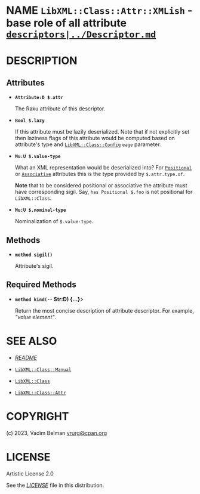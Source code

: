 NAME `LibXML::Class::Attr::XMLish` - base role of all attribute [`descriptors|../Descriptor.md`](`descriptors|../Descriptor.md`)
================================================================================================================================

DESCRIPTION
===========

Attributes
----------

  * **`Attribute:D $.attr`**

    The Raku attribute of this descriptor.

  * **`Bool $.lazy`**

    If this attribute must be lazily deserialized. Note that if not explicitly set then laziness flags of this attribute would be computed based on attribute's type and [`LibXML::Class::Config`](../Config.md) `eage` parameter.

  * **`Mu:U $.value-type`**

    What an XML representation would be deserialized into? For [`Positional`](https://docs.raku.org/type/Positional) or [`Associative`](https://docs.raku.org/type/Associative) attributes this is the type provided by `$.attr.type.of`.

    **Note** that to be considered positional or associative the attribute must have corresponding sigil. Say, `has Positional $.foo` is not positional for `LibXML::Class`.

  * **`Mu:U $.nominal-type`**

    Nominalization of `$.value-type`.

Methods
-------

  * **`method sigil()`**

    Attribute's sigil.

Required Methods
----------------

  * **`method kind(--` Str:D) {...}**>

    Return the most concise description of attribute descriptor. For example, *"value element"*.

SEE ALSO
========

  * [*README*](../../../../README.md)

  * [`LibXML::Class::Manual`](Class/Manual.md)

  * [`LibXML::Class`](../Class.md)

  * [`LibXML::Class::Attr`](../Attr.md)

COPYRIGHT
=========

(c) 2023, Vadim Belman <vrurg@cpan.org>

LICENSE
=======

Artistic License 2.0

See the [*LICENSE*](../../../../LICENSE) file in this distribution.

